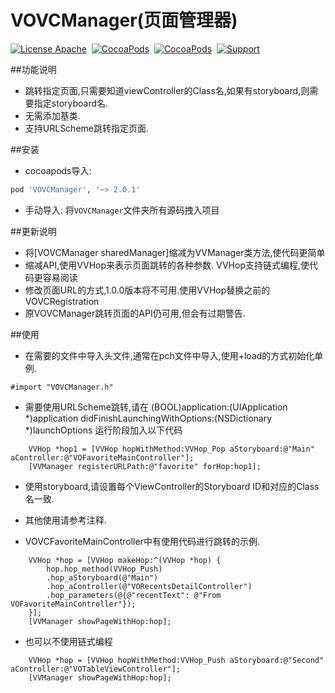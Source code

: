 # VOVCManager(页面管理器)

[![License Apache](http://img.shields.io/cocoapods/l/VOVCManager.svg?style=flat)](https://raw.githubusercontent.com/pozi119/VOVCManager/master/LICENSE)&nbsp;
[![CocoaPods](http://img.shields.io/cocoapods/v/VOVCManager.svg?style=flat)](http://cocoapods.org/?q=VOVCManager)&nbsp;
[![CocoaPods](http://img.shields.io/cocoapods/p/VOVCManager.svg?style=flat)](http://cocoapods.org/?q=VOVCManager)&nbsp;
[![Support](https://img.shields.io/badge/support-iOS%207%2B%20-blue.svg?style=flat)](https://www.apple.com/nl/ios/)&nbsp;

##功能说明
* 跳转指定页面,只需要知道viewController的Class名,如果有storyboard,则需要指定storyboard名.
* 无需添加基类.
* 支持URLScheme跳转指定页面.

##安装
* cocoapods导入: 
```ruby
pod 'VOVCManager', '~> 2.0.1'
```
* 手动导入:
  将`VOVCManager`文件夹所有源码拽入项目

##更新说明
* 将[VOVCManager sharedManager]缩减为VVManager类方法,使代码更简单
* 缩减API,使用VVHop来表示页面跳转的各种参数. VVHop支持链式编程,使代码更容易阅读
* 修改页面URL的方式,1.0.0版本将不可用.使用VVHop替换之前的VOVCRegistration
* 原VOVCManager跳转页面的API仍可用,但会有过期警告.

##使用
* 在需要的文件中导入头文件,通常在pch文件中导入,使用+load的方式初始化单例.
```objc
#import "VOVCManager.h"
```
* 需要使用URLScheme跳转,请在 (BOOL)application:(UIApplication *)application didFinishLaunchingWithOptions:(NSDictionary *)launchOptions 运行阶段加入以下代码
```objc
    VVHop *hop1 = [VVHop hopWithMethod:VVHop_Pop aStoryboard:@"Main" aController:@"VOFavoriteMainController"];
    [VVManager registerURLPath:@"favorite" forHop:hop1];
```

* 使用storyboard,请设置每个ViewController的Storyboard ID和对应的Class名一致.

* 其他使用请参考注释.

* VOVCFavoriteMainController中有使用代码进行跳转的示例.
```objc
    VVHop *hop = [VVHop makeHop:^(VVHop *hop) {
        hop.hop_method(VVHop_Push)
        .hop_aStoryboard(@"Main")
        .hop_aController(@"VORecentsDetailController")
        .hop_parameters(@{@"recentText": @"From VOFavoriteMainController"});
    }];
    [VVManager showPageWithHop:hop];
```

* 也可以不使用链式编程
```objc
    VVHop *hop = [VVHop hopWithMethod:VVHop_Push aStoryboard:@"Second" aController:@"VOTableViewController"];
    [VVManager showPageWithHop:hop];
```
